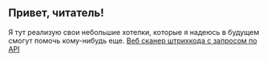 ## Привет, читатель! 
Я тут реализую свои небольшие хотелки, которые я надеюсь в будущем смогут помочь кому-нибудь еще.
[Веб сканер штрихкода с запросом по API](https://github.com/Nikita-Silent/go-applications/)
